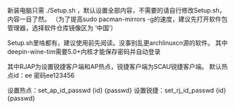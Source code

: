 新装电脑只需 ./Setup.sh ，默认设置全部内容，不需要的请自行修改Setup.sh，内容一目了然。
（为了提高sudo pacman-mirrors -g的速度，建议先打开软件包管理器，选择软件仓库镜像区为 ‘中国’）

Setup.sh里啥都有，建议使用前先阅读。没事别乱更archlinuxcn源的软件。
其中deepin-wine-tim需要5.0+内核才能保存密码并自动登录

其中RJAP为设置锐捷客户端和AP热点，锐捷客户端为SCAU锐捷客户端。
默认热点id：ee 密码ee123456

设置热点：set_ap_id_passwd {id} {passwd}
设置锐捷：set_rj_id_passwd {id} {passwd}
